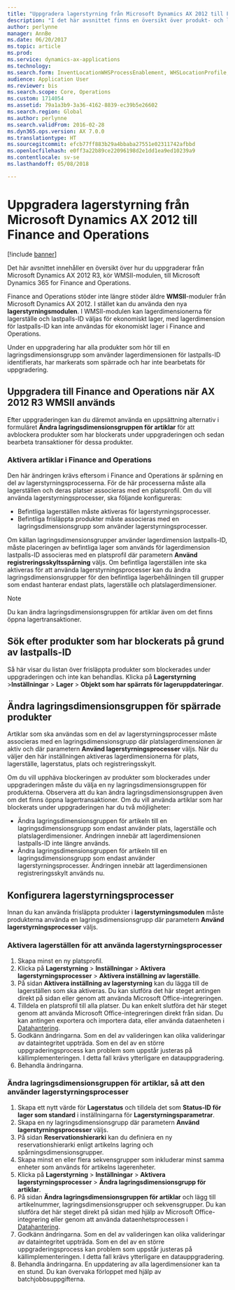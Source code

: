 ```yaml
---
title: "Uppgradera lagerstyrning från Microsoft Dynamics AX 2012 till Finance and Operations"
description: "I det här avsnittet finns en översikt över produkt- och lagerhantering samt migreringsalternativ."
author: perlynne
manager: AnnBe
ms.date: 06/20/2017
ms.topic: article
ms.prod: 
ms.service: dynamics-ax-applications
ms.technology: 
ms.search.form: InventLocationWHSProcessEnablement, WHSLocationProfile, InventTableStorageDimensionGroupChange, InventUpdateBlockedItem, WHSParameters, WHSReservationHierarchy, WHSUOMSeqGroupTable
audience: Application User
ms.reviewer: bis
ms.search.scope: Core, Operations
ms.custom: 1714054
ms.assetid: 79a1a3b9-3a36-4162-8839-ec39b5e26602
ms.search.region: Global
ms.author: perlynne
ms.search.validFrom: 2016-02-28
ms.dyn365.ops.version: AX 7.0.0
ms.translationtype: HT
ms.sourcegitcommit: efcb77ff883b29a4bbaba27551e02311742afbbd
ms.openlocfilehash: e0ff3a22b89ce22096198d2e1dd1ea9ed10239a9
ms.contentlocale: sv-se
ms.lasthandoff: 05/08/2018

---
```


# <a name="upgrade-warehouse-management-from-microsoft-dynamics-ax-2012-to-finance-and-operations"></a>Uppgradera lagerstyrning från Microsoft Dynamics AX 2012 till Finance and Operations


[!include [banner](../includes/banner.md)]

Det här avsnittet innehåller en översikt över hur du uppgraderar från Microsoft Dynamics AX 2012 R3, kör WMSII-modulen, till Microsoft Dynamics 365 for Finance and Operations.

Finance and Operations stöder inte längre stöder äldre **WMSII**-moduler från Microsoft Dynamics AX 2012. I stället kan du använda den nya **lagerstyrningsmodulen**. I WMSII-modulen kan lagerdimensionerna för lagerställe och lastpalls-ID väljas för ekonomiskt lager, med lagerdimension för lastpalls-ID kan inte användas för ekonomiskt lager i Finance and Operations.

Under en uppgradering har alla produkter som hör till en lagringsdimensionsgrupp som använder lagerdimensionen för lastpalls-ID identifierats, har markerats som spärrade och har inte bearbetats för uppgradering.

## <a name="upgrading-to-finance-and-operations-when-ax-2012-r3-wmsii-is-used"></a>Uppgradera till Finance and Operations när AX 2012 R3 WMSII används
Efter uppgraderingen kan du däremot använda en uppsättning alternativ i formuläret **Ändra lagringsdimensionsgruppen för artiklar** för att avblockera produkter som har blockerats under uppgraderingen och sedan bearbeta transaktioner för dessa produkter.

### <a name="enabling-items-in-finance-and-operations"></a>Aktivera artiklar i Finance and Operations
Den här ändringen krävs eftersom i Finance and Operations är spårning en del av lagerstyrningsprocesserna. För de här processerna måste alla lagerställen och deras platser associeras med en platsprofil. Om du vill använda lagerstyrningsprocesser, ska följande konfigureras:
-   Befintliga lagerställen måste aktiveras för lagerstyrningsprocesser. 
-   Befintliga frisläppta produkter måste associeras med en lagringsdimensionsgrupp som använder lagerstyrningsprocesser. 

Om källan lagringsdimensionsgrupper använder lagerdimension lastpalls-ID, måste placeringen av befintliga lager som används för lagerdimension lastpalls-ID associeras med en platsprofil där parametern **Använd registreringsskyltsspårning** väljs. Om befintliga lagerställen inte ska aktiveras för att använda lagerstyrningsprocesser kan du ändra lagringsdimensionsgrupper för den befintliga lagerbehållningen till grupper som endast hanterar endast plats, lagerställe och platslagerdimensioner. 

> [!NOTE] 
>  Du kan ändra lagringsdimensionsgruppen för artiklar även om det finns öppna lagertransaktioner.

## <a name="find-products-that-were-blocked-because-of-pallet-id"></a>Sök efter produkter som har blockerats på grund av lastpalls-ID
Så här visar du listan över frisläppta produkter som blockerades under uppgraderingen och inte kan behandlas. Klicka på **Lagerstyrning** &gt;**Inställningar** &gt; **Lager** &gt; **Objekt som har spärrats för lageruppdateringar**.

## <a name="change-storage-dimension-group-for-blocked-products"></a>Ändra lagringsdimensionsgruppen för spärrade produkter 
 
Artiklar som ska användas som en del av lagerstyrningsprocesser måste associeras med en lagringsdimensionsgrupp där platslagerdimensionen är aktiv och där parametern **Använd lagerstyrningsprocesser** väljs. När du väljer den här inställningen aktiveras lagerdimensionerna för plats, lagerställe, lagerstatus, plats och registreringsskylt.

Om du vill upphäva blockeringen av produkter som blockerades under uppgraderingen måste du välja en ny lagringsdimensionsgruppen för produkterna. Observera att du kan ändra lagringsdimensionsgruppen även om det finns öppna lagertransaktioner. Om du vill använda artiklar som har blockerats under uppgraderingen har du två möjligheter:

-   Ändra lagringsdimensionsgruppen för artikeln till en lagringsdimensionsgrupp som endast använder plats, lagerställe och platslagerdimensioner. Ändringen innebär att lagerdimensionen lastpalls-ID inte längre används.
-   Ändra lagringsdimensionsgruppen för artikeln till en lagringsdimensionsgrupp som endast använder lagerstyrningsprocesser. Ändringen innebär att lagerdimensionen registreringsskylt används nu.

## <a name="configure-warehouse-management-processes"></a>Konfigurera lagerstyrningsprocesser
Innan du kan använda frisläppta produkter i **lagerstyrningsmodulen** måste produkterna använda en lagringsdimensionsgrupp där parametern **Använd lagerstyrningsprocesser** väljs.

### <a name="enable-warehouses-to-use-warehouse-management-processes"></a>Aktivera lagerställen för att använda lagerstyrningsprocesser

1.  Skapa minst en ny platsprofil.
2.  Klicka på **Lagerstyrning** &gt; **Inställningar** &gt; **Aktivera lagerstyrningsprocesser** &gt; **Aktivera inställning av lagerställe**.
3.  På sidan **Aktivera inställning av lagerstyrning** kan du lägga till de lagerställen som ska aktiveras. Du kan slutföra det här steget antingen direkt på sidan eller genom att använda Microsoft Office-integreringen.
4.  Tilldela en platsprofil till alla platser. Du kan enkelt slutföra det här steget genom att använda Microsoft Office-integreringen direkt från sidan. Du kan antingen exportera och importera data, eller använda dataenheten i [Datahantering](../../dev-itpro/data-entities/data-entities.md).
5.  Godkänn ändringarna. Som en del av valideringen kan olika valideringar av dataintegritet uppträda. Som en del av en större uppgraderingsprocess kan problem som uppstår justeras på källimplementeringen. I detta fall krävs ytterligare en datauppgradering.
6.  Behandla ändringarna.

### <a name="change-the-storage-dimension-group-for-items-so-that-it-uses-warehouse-management-processes"></a>Ändra lagringsdimensionsgruppen för artiklar, så att den använder lagerstyrningsprocesser

1.  Skapa ett nytt värde för **Lagerstatus** och tilldela det som **Status-ID för lager som standard** i inställningarna för **Lagerstyrningsparametrar**.
2.  Skapa en ny lagringsdimensionsgrupp där parametern **Använd lagerstyrningsprocesser** väljs.
3.  På sidan **Reservationshierarki** kan du definiera en ny reservationshierarki enligt artikelns lagring och spårningsdimensionsgrupper.
4.  Skapa minst en eller flera sekvensgrupper som inkluderar minst samma enheter som används för artikelns lagerenheter.
5.  Klicka på **Lagerstyrning** &gt; **Inställningar** &gt; **Aktivera lagerstyrningsprocesser** &gt; **Ändra lagringsdimensionsgrupp för artiklar**.
6.  På sidan **Ändra lagringsdimensionsgruppen för artiklar** och lägg till artikelnummer, lagringsdimensionsgrupper och sekvensgrupper. Du kan slutföra det här steget direkt på sidan med hjälp av Microsoft Office-integrering eller genom att använda dataenhetsprocessen i [Datahantering](../../dev-itpro/data-entities/data-entities.md).
7.  Godkänn ändringarna. Som en del av valideringen kan olika valideringar av dataintegritet uppträda. Som en del av en större uppgraderingsprocess kan problem som uppstår justeras på källimplementeringen. I detta fall krävs ytterligare en datauppgradering.
8.  Behandla ändringarna. En uppdatering av alla lagerdimensioner kan ta en stund. Du kan övervaka förloppet med hjälp av batchjobbsuppgifterna.


